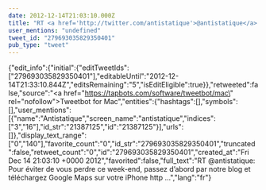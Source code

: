 ```yaml
---
date: 2012-12-14T21:03:10.000Z
title: "RT <a href='http://twitter.com/antistatique'>@antistatique</a>: Pour éviter de vous perdre ce week-end, passez d’abord par notre blog et téléchargez Google Maps sur votre iPhone http ...″"
user_mentions: "undefined"
tweet_id: "279693035829350401"
pub_type: "tweet"
---
```

{"edit_info":{"initial":{"editTweetIds":["279693035829350401"],"editableUntil":"2012-12-14T21:33:10.844Z","editsRemaining":"5","isEditEligible":true}},"retweeted":false,"source":"<a href=\"https://tapbots.com/software/tweetbot/mac\" rel=\"nofollow\">Tweetbot for Mac</a>","entities":{"hashtags":[],"symbols":[],"user_mentions":[{"name":"Antistatique","screen_name":"antistatique","indices":["3","16"],"id_str":"21387125","id":"21387125"}],"urls":[]},"display_text_range":["0","140"],"favorite_count":"0","id_str":"279693035829350401","truncated":false,"retweet_count":"0","id":"279693035829350401","created_at":"Fri Dec 14 21:03:10 +0000 2012","favorited":false,"full_text":"RT @antistatique: Pour éviter de vous perdre ce week-end, passez d’abord par notre blog et téléchargez Google Maps sur votre iPhone http ...","lang":"fr"}
